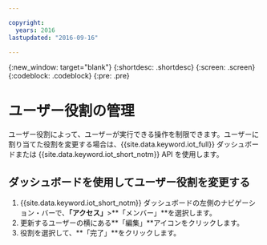 ```yaml
---

copyright:
  years: 2016
lastupdated: "2016-09-16"

---
```


{:new_window: target="blank"}
{:shortdesc: .shortdesc}
{:screen: .screen}
{:codeblock: .codeblock}
{:pre: .pre}

# ユーザー役割の管理

ユーザー役割によって、ユーザーが実行できる操作を制限できます。ユーザーに割り当てた役割を変更する場合は、{{site.data.keyword.iot_full}} ダッシュボードまたは {{site.data.keyword.iot_short_notm}} API を使用します。

## ダッシュボードを使用してユーザー役割を変更する

1. {{site.data.keyword.iot_short_notm}} ダッシュボードの左側のナビゲーション・バーで、**「アクセス」**>**「メンバー」**を選択します。
2. 更新するユーザーの横にある**「編集」**アイコンをクリックします。
3. 役割を選択して、**「完了」**をクリックします。

<!--
## Changing a user role by using the API

For information on using the API to change a user role, see the [{{site.data.keyword.iot_short_notm}} API documentation](https://docs.internetofthings.ibmcloud.com/swagger/v0002.html).
-->

